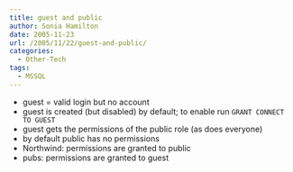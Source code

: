 ```yaml
---
title: guest and public
author: Sonia Hamilton
date: 2005-11-23
url: /2005/11/22/guest-and-public/
categories:
  - Other-Tech
tags:
  - MSSQL
---
```

  * guest = valid login but no account
  * guest is created (but disabled) by default; to enable run `GRANT CONNECT TO GUEST`
  * guest gets the permissions of the public role (as does everyone)
  * by default public has no permissions
  * Northwind: permissions are granted to public
  * pubs: permissions are granted to guest
